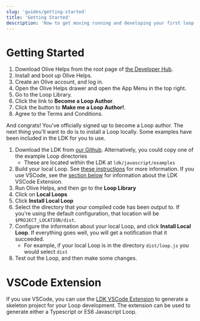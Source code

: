 ```yaml
---
slug: 'guides/getting-started'
title: 'Getting Started'
description: 'How to get moving running and developing your first loop.'
---
```


# Getting Started

1. Download Olive Helps from the root page of [the Developer Hub](https://open-olive.github.io/olive-helps/).
1. Install and boot up Olive Helps.
1. Create an Olive account, and log in.
1. Open the Olive Helps drawer and open the App Menu in the top right.
1. Go to the Loop Library.
1. Click the link to **Become a Loop Author**.
1. Click the button to **Make me a Loop Author!**.
1. Agree to the Terms and Conditions.

And congrats! You've officially signed up to become a Loop author. The next thing you'll want to do is to install a Loop locally. Some examples have been included in the LDK for you to use.

1. Download the LDK from [our Github](https://github.com/open-olive/loop-development-kit). Alternatively, you could copy one of the example Loop directories
    - These are located within the LDK at `ldk/javascript/examples`
1. Build your local Loop. See [these instructions](https://github.com/open-olive/loop-development-kit/tree/main/ldk/javascript#producing-loop-compilations) for more information. If you use VSCode, see the [section below](/guides/getting-started#vscode-extension) for information about the LDK VSCode Extension.
1. Run Olive Helps, and then go to the **Loop Library**
1. Click on **Local Loops**
1. Click **Install Local Loop**
1. Select the directory that your compiled code has been output to. If you're using the default configuration, that location will be `$PROJECT_LOCATION/dist`.
1. Configure the information about your local Loop, and click **Install Local Loop**. If everything goes well, you will get a notification that it succeeded.
    - For example, if your local Loop is in the directory `dist/loop.js` you would select `dist`
1. Test out the Loop, and then make some changes.


# VSCode Extension
If you use VSCode, you can use the [LDK VSCode Extension](https://marketplace.visualstudio.com/items?itemName=Olive-AI.vscode-loop-development-kit) to generate a skeleton project for your Loop development. The extension can be used to generate either a Typescript or ES6 Javascript Loop.